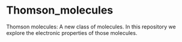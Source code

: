# Thomson_molecules
Thomson molecules: A new class of molecules. In this repository we explore the electronic properties of those molecules.
